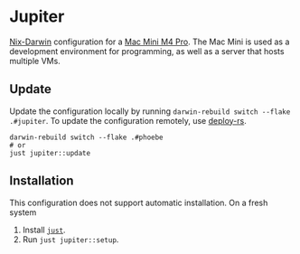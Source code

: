 # Jupiter

[Nix-Darwin][] configuration for a [Mac Mini M4 Pro][].
The Mac Mini is used as a development environment for programming, as well as a server that hosts multiple VMs.

[Nix-Darwin]: https://github.com/nix-darwin/nix-darwin/
[Mac Mini M4 Pro]: https://support.apple.com/en-us/121555

## Update

Update the configuration locally by running `darwin-rebuild switch --flake .#jupiter`.
To update the configuration remotely, use [deploy-rs][].

```console
darwin-rebuild switch --flake .#phoebe
# or
just jupiter::update
```

[deploy-rs]: https://github.com/serokell/deploy-rs

## Installation

This configuration does not support automatic installation.
On a fresh system

1. Install [`just`][].
2. Run `just jupiter::setup`.

[`just`]: https://just.systems/
